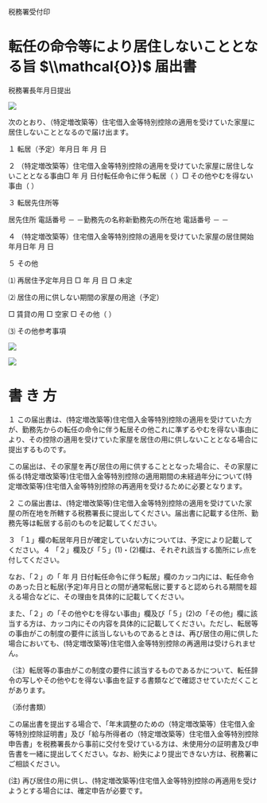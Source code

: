 税務署受付印

# 転任の命令等により居住しないこととなる旨 $\\mathcal{O})$ 届出書

税務署長年月日提出

![](https://www.nta.go.jp/tmp/b2c055e0-3558-4e7b-b8d7-3c9b4dc781ba/images/f2588a5c487abb92e8ff06d39582820c8010c43a71da955283894a0a203f55bd.jpg)

次のとおり、（特定増改築等）住宅借入金等特別控除の適用を受けていた家屋に居住しないこととなるので届け出ます。

１ 転居（予定）年月日 年 月 日

２ （特定増改築等）住宅借入金等特別控除の適用を受けていた家屋に居住しないこととなる事由□ 年 月 日付転任命令に伴う転居（ ）□ その他やむを得ない事由（ ）

３ 転居先住所等

居先住所 電話番号 － －勤務先の名称新勤務先の所在地 電話番号 － －

４ （特定増改築等）住宅借入金等特別控除の適用を受けていた家屋の居住開始年月日年 月 日

５ その他

⑴ 再居住予定年月日 □ 年 月 日 □ 未定

⑵ 居住の用に供しない期間の家屋の用途（予定）

□ 賃貸の用 □ 空家 □ その他（ ）

⑶ その他参考事項

![](https://www.nta.go.jp/tmp/b2c055e0-3558-4e7b-b8d7-3c9b4dc781ba/images/a1e63a5c809211629e6a9dafc98291d4502b669e5fba2cc989d35f8921e202b7.jpg)

![](https://www.nta.go.jp/tmp/b2c055e0-3558-4e7b-b8d7-3c9b4dc781ba/images/3bc2bc2b491e09abf772c6b774ce4ab3bf744ffce755d8d87a5c205cdfbd66dc.jpg)

# 書 き 方

１ この届出書は、(特定増改築等)住宅借入金等特別控除の適用を受けていた方が、勤務先からの転任の命令に伴う転居その他これに準ずるやむを得ない事由により、その控除の適用を受けていた家屋を居住の用に供しないこととなる場合に提出するものです。

この届出は、その家屋を再び居住の用に供することとなった場合に、その家屋に係る(特定増改築等)住宅借入金等特別控除の適用期間の未経過年分について(特定増改築等)住宅借入金等特別控除の再適用を受けるために必要となります。

２ この届出書は、(特定増改築等)住宅借入金等特別控除の適用を受けていた家屋の所在地を所轄する税務署長に提出してください。届出書に記載する住所、勤務先等は転居する前のものを記載してください。

３ 「１」欄の転居年月日が確定していない方については、予定により記載してください。４ 「２」欄及び「５」(1)・(2)欄は、それぞれ該当する箇所にレ点を付してください。

なお、「２」の「 年 月 日付転任命令に伴う転居」欄のカッコ内には、転任命令のあった日と転居(予定)年月日との間が通常転居に要すると認められる期間を超える場合などに、その理由を具体的に記載してください。

また、「２」の「その他やむを得ない事由」欄及び「５」(2)の「その他」欄に該当する方は、カッコ内にその内容を具体的に記載してください。ただし、転居等の事由がこの制度の要件に該当しないものであるときは、再び居住の用に供した場合においても、(特定増改築等)住宅借入金等特別控除の再適用は受けられません。

（注）転居等の事由がこの制度の要件に該当するものであるかについて、転任辞令の写しやその他やむを得ない事由を証する書類などで確認させていただくことがあります。

（添付書類）

この届出書を提出する場合で、「年末調整のための（特定増改築等）住宅借入金等特別控除証明書」及び「給与所得者の（特定増改築等）住宅借入金等特別控除申告書」を税務署長から事前に交付を受けている方は、未使用分の証明書及び申告書を一緒に提出してください。なお、紛失により提出できない方は、税務署にご相談ください。

(注) 再び居住の用に供し、(特定増改築等)住宅借入金等特別控除の再適用を受けようとする場合には、確定申告が必要です。